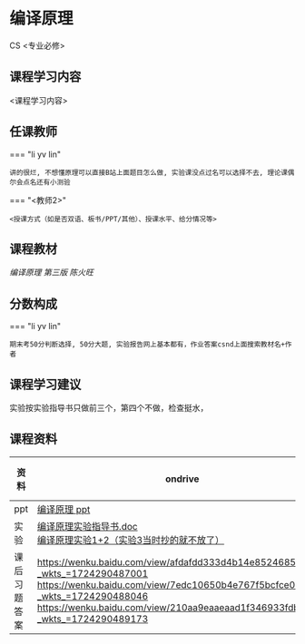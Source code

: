 # 编译原理
<div class="badges">
<span class="badge cs-badge">CS <专业必修></span>
</div>


## 课程学习内容

<课程学习内容>

## 任课教师

=== "li yv lin"

    讲的很烂, 不想懂原理可以直接B站上面题目怎么做, 实验课没点过名可以选择不去, 理论课偶尔会点名还有小测验

=== "<教师2>" 

    <授课方式（如是否双语、板书/PPT/其他）、授课水平、给分情况等>



## 课程教材

*编译原理 第三版 陈火旺*

## 分数构成

=== "li yv lin"

    期末考50分判断选择, 50分大题, 实验报告网上基本都有，作业答案csnd上面搜索教材名+作者

## 课程学习建议

实验按实验指导书只做前三个，第四个不做，检查挺水，

## 课程资料

| 资料         | ondrive                                                      | 链接2 |
| ------------ | ------------------------------------------------------------ | ----- |
| ppt          | [编译原理 ppt](https://1drv.ms/f/s!AtocDSkaQMHcpwb5QG0aGU3QRHrZ?e=mhiGAt) |       |
| 实验         | [编译原理实验指导书.doc](https://1drv.ms/w/s!AtocDSkaQMHctQX3-llIXvkkYi_u?e=ghU0Co)<br />[编译原理实验1+2（实验3当时抄的就不放了）](https://1drv.ms/f/s!AtocDSkaQMHcpyzm9nDZWbPfNhw4?e=UGTVp0) |       |
| 课后习题答案 | https://wenku.baidu.com/view/afdafdd333d4b14e85246856.html?_wkts_=1724290487001<br />https://wenku.baidu.com/view/7edc10650b4e767f5bcfce00.html?_wkts_=1724290488046<br />https://wenku.baidu.com/view/210aa9eaaeaad1f346933fdb.html?_wkts_=1724290489173 |       |